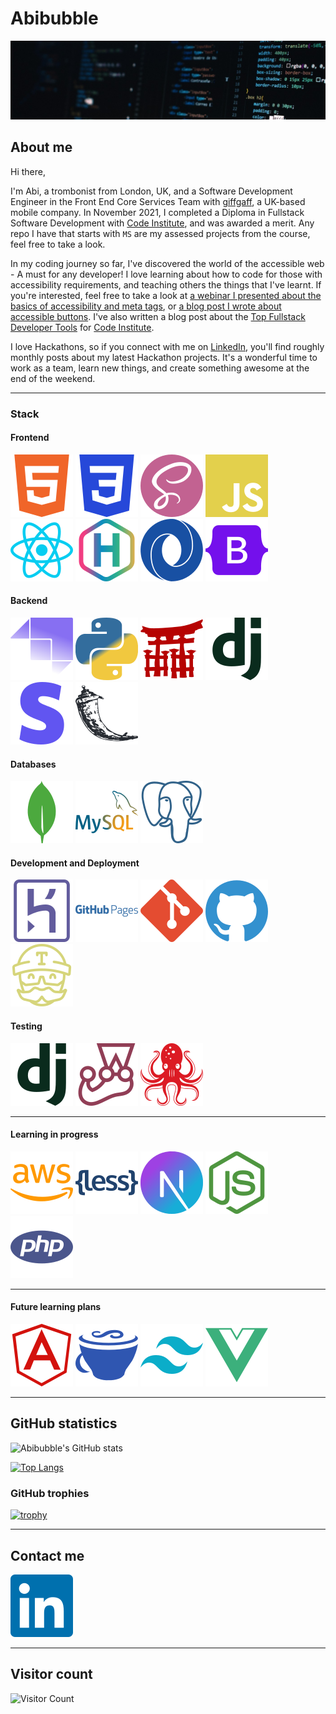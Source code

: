 # Abibubble

![banner](images/banner.jpeg)

## About me

Hi there,

I'm Abi, a trombonist from London, UK, and a Software Development Engineer in the Front End Core Services Team with [giffgaff](https://www.giffgaff.com), a UK-based mobile company. In November 2021, I completed a Diploma in Fullstack Software Development with [Code Institute](https://codeinstitute.net/), and was awarded a merit. Any repo I have that starts with `MS` are my assessed projects from the course, feel free to take a look.

In my coding journey so far, I've discovered the world of the accessible web - A must for any developer! I love learning about how to code for those with accessibility requirements, and teaching others the things that I've learnt. If you're interested, feel free to take a look at [a webinar I presented about the basics of accessibility and meta tags](https://www.youtube.com/watch?v=t-4qqmikIqk), or [a blog post I wrote about accessible buttons](https://www.giffgaff.io/inclusion/the-wonderful-world-of-accessible-buttons). I've also written a blog post about the [Top Fullstack Developer Tools](https://codeinstitute.net/blog/the-top-full-stack-developer-tools/) for [Code Institute](https://codeinstitute.net/).

I love Hackathons, so if you connect with me on [LinkedIn](https://www.linkedin.com/in/abi-harrison333), you'll find roughly monthly posts about my latest Hackathon projects. It's a wonderful time to work as a team, learn new things, and create something awesome at the end of the weekend.

---

### Stack

#### **Frontend**

![HTML5](images/html5.svg) ![CSS3](images/css3.svg) ![SASS](images/sass.svg) ![JavaScript](images/javascript.svg) ![React](images/react.svg) ![Hugo](images/hugo.svg) ![JSON](images/json.svg) ![Bootstrap](images/bootstrap.svg)

#### **Backend**

![Strapi](images/strapi.svg) ![Python](images/python.svg) ![Jinja](images/jinja.svg) ![Django](images/django.svg) ![Stripe](images/stripe.svg) ![Flask](images/flask.svg)

#### **Databases**

![MongoDB](images/mongodb.svg) ![MySQL](images/mysql.svg) ![PostgreSQL](images/postgresql.svg)

#### **Development and Deployment**

![Heroku](images/heroku.svg) ![GitHub Pages](images/githubpages.svg) ![Git](images/git.svg) ![GitHub](images/github.svg) ![TravisCI](images/travisci.svg)

#### **Testing**

![Django Testing](images/django.svg) ![Jest Testing](images/jest.svg) ![Testing library](images/testinglibrary.svg)

---

#### **Learning in progress**

![Amazon AWS](images/amazonaws.svg) ![Less](images/less.svg) ![NextJS](images/nextdotjs.svg) ![NodeJS](images/nodedotjs.svg) ![PHP](images/php.svg)

---

#### **Future learning plans**

![AngularJS](images/angularjs.svg) ![CoffeeScript](images/coffeescript.svg) ![TailwindCSS](images/tailwindcss.svg) ![VueJS](images/vuedotjs.svg)

---

## GitHub statistics

![Abibubble's GitHub stats](https://github-readme-stats.vercel.app/api?username=Abibubble&show_icons=true&theme=onedark&card_width=500)

[![Top Langs](https://github-readme-stats.vercel.app/api/top-langs/?username=Abibubble&hide=html&theme=onedark&layout=compact)](https://github.com/anuraghazra/github-readme-stats)

### GitHub trophies

[![trophy](https://github-profile-trophy.vercel.app/?username=abibubble&row=2&column=4&theme=onedark&margin-w=10&margin-h=10&no-frame=true)](https://github.com/ryo-ma/github-profile-trophy)

---

## Contact me

[![LinkedIn](images/linkedin.svg)](https://www.linkedin.com/in/abi-harrison333)

---

## Visitor count

![Visitor Count](https://profile-counter.glitch.me/abibubble/count.svg)
